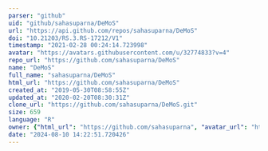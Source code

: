 ```yaml
---
parser: "github"
uid: "github/sahasuparna/DeMoS"
url: "https://api.github.com/repos/sahasuparna/DeMoS"
doi: "10.21203/RS.3.RS-17212/V1"
timestamp: "2021-02-28 00:24:14.723998"
avatar: "https://avatars.githubusercontent.com/u/32774833?v=4"
repo_url: "https://github.com/sahasuparna/DeMoS"
name: "DeMoS"
full_name: "sahasuparna/DeMoS"
html_url: "https://github.com/sahasuparna/DeMoS"
created_at: "2019-05-30T08:58:55Z"
updated_at: "2020-02-20T08:30:31Z"
clone_url: "https://github.com/sahasuparna/DeMoS.git"
size: 659
language: "R"
owner: {"html_url": "https://github.com/sahasuparna", "avatar_url": "https://avatars.githubusercontent.com/u/32774833?v=4", "login": "sahasuparna", "type": "User"}
date: "2024-08-10 14:22:51.720426"
---
```

